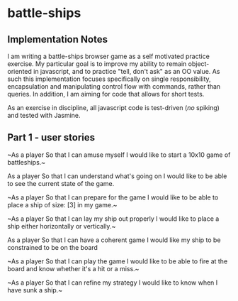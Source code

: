 # battle-ships

## Implementation Notes
I am writing a battle-ships browser game as a self motivated practice exercise.
My particular goal is to improve my ability to remain object-oriented in javascript, and to practice "tell, don't ask" as an OO value.
As such this implementation focuses specifically on single responsibility,
encapsulation and manipulating control flow with commands, rather than queries. In addition, I am aiming for code that allows for short tests.

As an exercise in discipline, all javascript code is test-driven (*no* spiking) and tested
with Jasmine.

## Part 1 - user stories
~As a player
So that I can amuse myself
I would like to start a 10x10 game of battleships.~

As a player
So that I can understand what's going on
I would like to be able to see the current state of the game.

~As a player
So that I can prepare for the game
I would like to be able to place a ship of size: [3] in my game.~

~As a player
So that I can lay my ship out properly
I would like to place a ship either horizontally or vertically.~

As a player
So that I can have a coherent game
I would like my ship to be constrained to be on the board

~As a player
So that I can play the game
I would like to be able to fire at the board and know whether it's a hit or a miss.~

~As a player
So that I can refine my strategy
I would like to know when I have sunk a ship.~
